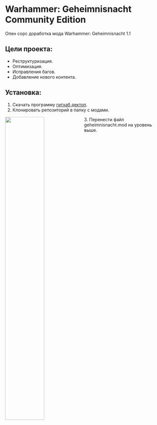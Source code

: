# Warhammer: Geheimnisnacht Community Edition
Опен сорс доработка мода Warhammer: Geheimnisnacht 1.1

## Цели проекта:
+ Реструктуризация.
+ Оптимизация.
+ Исправления багов.
+ Добавление нового контента.

## Установка:
1. Скачать программу [гитхаб дектоп](https://desktop.github.com/).
2. Клонировать репозиторий в папку с модами.
<img src="http://puu.sh/x7un9/0a162151d1.jpg" align="left" width="50%">
3. Перенести файл geheimnisnacht.mod на уровень выше.
